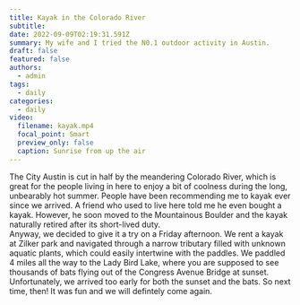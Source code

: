 ```yaml
---
title: Kayak in the Colorado River
subtitle: 
date: 2022-09-09T02:19:31.591Z
summary: My wife and I tried the N0.1 outdoor activity in Austin.
draft: false
featured: false
authors:
  - admin
tags:
  - daily
categories:
  - daily
video:
  filename: kayak.mp4
  focal_point: Smart
  preview_only: false
  caption: Sunrise from up the air
---
```

The City Austin is cut in half by the meandering Colorado River, which is great for the people living in here to enjoy a bit of coolness during the long, unbearably hot summer. 
People have been recommending me to kayak ever since we arrived. A friend who used to live here told me he even bought a kayak. However, he soon moved to the Mountainous Boulder and the kayak naturally retired after its short-lived duty.  
Anyway, we decided to give it a try on a Friday afternoon. We rent a kayak at Zilker park and navigated through a narrow tributary filled with unknown aquatic plants, which could easily intertwine with the paddles. 
We paddled 4 miles all the way to the Lady Bird Lake, where you are supposed to see thousands of bats flying out of the Congress Avenue Bridge at sunset. 
Unfortunately, we arrived too early for both the sunset and the bats. So next time, then! 
It was fun and we will defintely come again. 
